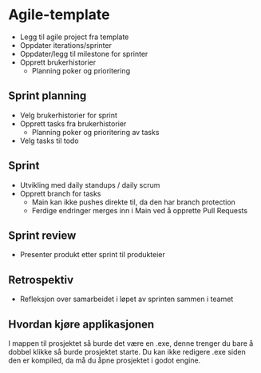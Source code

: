 # Agile-template
- Legg til agile project fra template
- Oppdater iterations/sprinter
- Oppdater/legg til milestone for sprinter
- Opprett brukerhistorier
  -  Planning poker og prioritering
## Sprint planning
-  Velg brukerhistorier for sprint
-  Opprett tasks fra brukerhistorier
   - Planning poker og prioritering av tasks
- Velg tasks til todo
## Sprint
- Utvikling med daily standups / daily scrum
- Opprett branch for tasks
  - Main kan ikke pushes direkte til, da den har branch protection
  - Ferdige endringer merges inn i Main ved å opprette Pull Requests
## Sprint review
- Presenter produkt etter sprint til produkteier
## Retrospektiv
- Refleksjon over samarbeidet i løpet av sprinten sammen i teamet

## Hvordan kjøre applikasjonen
I mappen til prosjektet så burde det være en .exe, denne trenger du bare å dobbel klikke så burde prosjektet starte.
Du kan ikke redigere .exe siden den er kompiled, da må du åpne prosjektet i godot engine.
